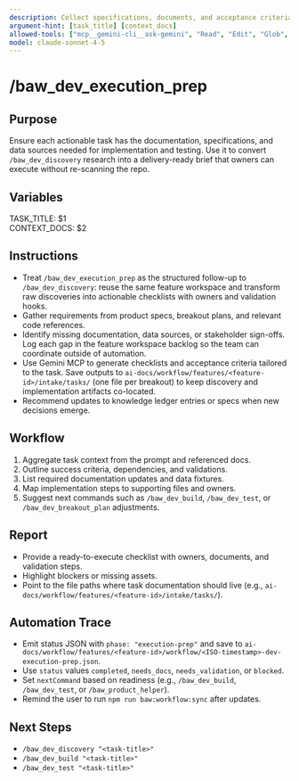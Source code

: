 ```yaml
---
description: Collect specifications, documents, and acceptance criteria for a breakout task
argument-hint: [task_title] [context_docs]
allowed-tools: ["mcp__gemini-cli__ask-gemini", "Read", "Edit", "Glob", "Grep", "MultiEdit", "Bash"]
model: claude-sonnet-4-5
---
```


# /baw_dev_execution_prep

## Purpose
Ensure each actionable task has the documentation, specifications, and data sources needed for implementation and testing.
Use it to convert `/baw_dev_discovery` research into a delivery-ready brief that owners can execute without re-scanning the repo.

## Variables
TASK_TITLE: $1  
CONTEXT_DOCS: $2

## Instructions
- Treat `/baw_dev_execution_prep` as the structured follow-up to `/baw_dev_discovery`: reuse the same feature workspace and transform raw
  discoveries into actionable checklists with owners and validation hooks.
- Gather requirements from product specs, breakout plans, and relevant code references.
- Identify missing documentation, data sources, or stakeholder sign-offs. Log each gap in the feature workspace backlog so the
  team can coordinate outside of automation.
- Use Gemini MCP to generate checklists and acceptance criteria tailored to the task. Save outputs to
  `ai-docs/workflow/features/<feature-id>/intake/tasks/` (one file per breakout) to keep discovery and implementation artifacts
  co-located.
- Recommend updates to knowledge ledger entries or specs when new decisions emerge.

## Workflow
1. Aggregate task context from the prompt and referenced docs.
2. Outline success criteria, dependencies, and validations.
3. List required documentation updates and data fixtures.
4. Map implementation steps to supporting files and owners.
5. Suggest next commands such as `/baw_dev_build`, `/baw_dev_test`, or `/baw_dev_breakout_plan` adjustments.

## Report
- Provide a ready-to-execute checklist with owners, documents, and validation steps.
- Highlight blockers or missing assets.
- Point to the file paths where task documentation should live (e.g., `ai-docs/workflow/features/<feature-id>/intake/tasks/`).

## Automation Trace
- Emit status JSON with `phase: "execution-prep"` and save to `ai-docs/workflow/features/<feature-id>/workflow/<ISO-timestamp>-dev-execution-prep.json`.
- Use `status` values `completed`, `needs_docs`, `needs_validation`, or `blocked`.
- Set `nextCommand` based on readiness (e.g., `/baw_dev_build`, `/baw_dev_test`, or `/baw_product_helper`).
- Remind the user to run `npm run baw:workflow:sync` after updates.

## Next Steps
- `/baw_dev_discovery "<task-title>"`
- `/baw_dev_build "<task-title>"`
- `/baw_dev_test "<task-title>"`
